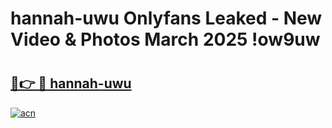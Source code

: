 # hannah-uwu Onlyfans Leaked - New Video & Photos March 2025 !ow9uw

# <h2><a href="https://2h9gyr.iuczelnia.edu.pl?title=hannah-uwu&ref=ow9uw">🔗👉 🔴 hannah-uwu</a></h2>

[![acn](https://github.com/user-attachments/assets/0f9c940e-d8b0-45ae-aac7-cd30a18b3e1c)](https://2h9gyr.iuczelnia.edu.pl?title=hannah-uwu&ref=ow9uw)

